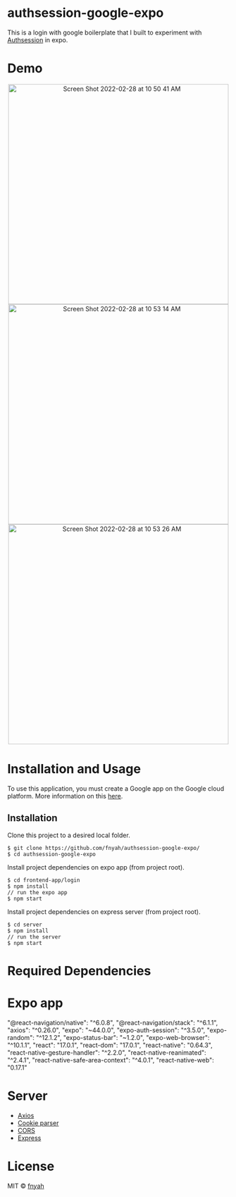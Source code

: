 # authsession-google-expo

This is a login with google boilerplate that I built to experiment with [Authsession](https://docs.expo.dev/versions/latest/sdk/auth-session/) in expo.

# Demo 
<p align="center">
<img width="500" alt="Screen Shot 2022-02-28 at 10 50 41 AM" src="https://user-images.githubusercontent.com/7035086/156015313-0ec088d6-6742-437a-84a8-dded545246f2.png">
<img width="500" alt="Screen Shot 2022-02-28 at 10 53 14 AM" src="https://user-images.githubusercontent.com/7035086/156015330-cee800a7-5315-4b84-abf1-8d76c58f5c14.png">
<img width="500" alt="Screen Shot 2022-02-28 at 10 53 26 AM" src="https://user-images.githubusercontent.com/7035086/156015334-6567d46a-668f-42ae-9935-33acc35a4e71.png">
</p>

# Installation and Usage
To use this application, you must create a Google app on the Google cloud platform. More information on this [here](https://docs.expo.dev/guides/authentication/#google).

## Installation 

Clone this project to a desired local folder. 

```
$ git clone https://github.com/fnyah/authsession-google-expo/
$ cd authsession-google-expo
```

Install project dependencies on expo app (from project root).

```
$ cd frontend-app/login
$ npm install
// run the expo app 
$ npm start 
```
Install project dependencies on express server (from project root). 

```
$ cd server
$ npm install
// run the server 
$ npm start
```

# Required Dependencies

# Expo app 
  "@react-navigation/native": "^6.0.8",
    "@react-navigation/stack": "^6.1.1",
    "axios": "^0.26.0",
    "expo": "~44.0.0",
    "expo-auth-session": "^3.5.0",
    "expo-random": "^12.1.2",
    "expo-status-bar": "~1.2.0",
    "expo-web-browser": "^10.1.1",
    "react": "17.0.1",
    "react-dom": "17.0.1",
    "react-native": "0.64.3",
    "react-native-gesture-handler": "^2.2.0",
    "react-native-reanimated": "^2.4.1",
    "react-native-safe-area-context": "^4.0.1",
    "react-native-web": "0.17.1"

# Server
* [Axios](https://axios-http.com/docs/intro)
* [Cookie parser](https://github.com/expressjs/cookie-parser)
* [CORS](https://www.npmjs.com/package/cors)
* [Express](https://expressjs.com/)



# License

MIT ©  [fnyah](https://github.com/fnyah)




